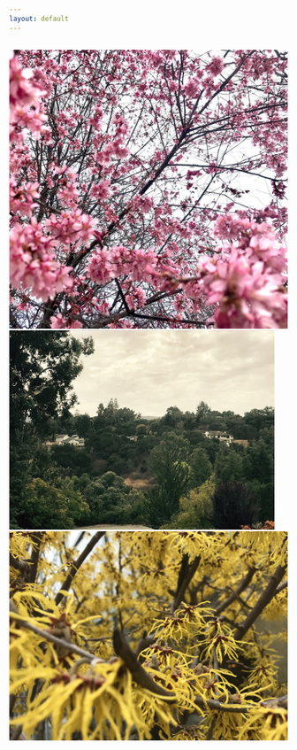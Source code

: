 ```yaml
---
layout: default
---
```


<br>

<img class="profile-picture" src="spring-freedom.jpg">



<img class="profile-picture" src="california.jpg">



<img class="profile-picture" src="yellow-flowers.jpg">


<b>

<b>






